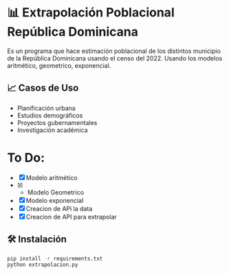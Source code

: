 # 📊 Extrapolación Poblacional República Dominicana
Es un  programa que hace estimación  poblacional de los distintos municipio de la República Dominicana usando el censo del 2022. 
Usando los modelos aritmético, geometrico, exponencial. 



## 📈 Casos de Uso
- Planificación urbana
- Estudios demográficos
- Proyectos gubernamentales
- Investigación académica


# To Do:
- [X]  Modelo aritmético
- [X] - Modelo Geometrico
- [X]  Modelo exponencial 
- [X] Creacion de APi la data
- [x] Creacion de API para extrapolar

## 🛠️ Instalación

```bash
pip install -r requirements.txt
python extrapolacion.py
